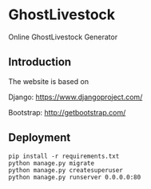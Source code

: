 # GhostLivestock
Online GhostLivestock Generator

## Introduction
The website is based on

Django: https://www.djangoproject.com/

Bootstrap: http://getbootstrap.com/

## Deployment
```shell
pip install -r requirements.txt
python manage.py migrate
python manage.py createsuperuser
python manage.py runserver 0.0.0.0:80
```